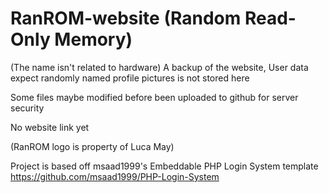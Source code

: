 # RanROM-website (Random Read-Only Memory)
(The name isn't related to hardware)
A backup of the website, User data expect randomly named profile pictures is not stored here
 
Some files maybe modified before been uploaded to github for server security

No website link yet

(RanROM logo is property of Luca May)


Project is based off msaad1999's Embeddable PHP Login System template https://github.com/msaad1999/PHP-Login-System
